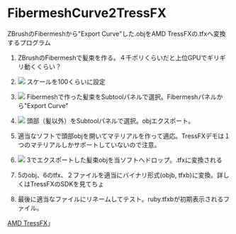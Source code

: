 # FibermeshCurve2TressFX
ZBrushのFibermeshから"Export Curve"した.objをAMD TressFXの.tfxへ変換するプログラム

1. ZBrushのFibermeshで髪束を作る。４千ポリくらいだと上位GPUでギリギリ動くくらい？

2. ![](http://i.imgur.com/L1uy0Fd.jpg) スケールを100くらいに設定

3. ![](http://i.imgur.com/Lq5ri4B.jpg) Fibermeshで作った髪束をSubtoolパネルで選択。Fibermeshパネルから"Export Curve"

4. ![](http://i.imgur.com/JvJApX6.jpg) 頭部（髪以外）をSubtoolパネルで選択。objエクスポート。

5. 適当なソフトで頭部objを開いてマテリアルを作って適応。TressFXデモは１つのマテリアルしかサポートしていないので注意。

6. ![](http://i.imgur.com/0RKzNRN.jpg) 3でエクスポートした髪束objを当ソフトへドロップ。.tfxに変換される

7. 5のobj、6のtfx、２ファイルを適当にバイナリ形式(objb, tfxb)に変換。詳しくはTressFXのSDKを見てちょ

8. 最後に適当なファイルにリネームしてテスト。ruby.tfxbが初期表示されるファイル。

[AMD TressFX](http://developer.amd.com/tools-and-sdks/graphics-development/amd-radeon-sdk/ "")」

